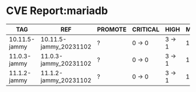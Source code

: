 # CVE Report:mariadb
|      TAG      |          REF           | PROMOTE | CRITICAL |  HIGH  |  MEDIUM  |   LOW    | UNKNOWN |
|---------------|------------------------|---------|----------|--------|----------|----------|---------|
| 10.11.5-jammy | 10.11.5-jammy_20231102 | ?       | 0 -> 0   | 3 -> 1 | 18 -> 17 | 29 -> 26 | 0 -> 0  |
| 11.0.3-jammy  | 11.0.3-jammy_20231102  | ?       | 0 -> 0   | 3 -> 1 | 18 -> 17 | 29 -> 26 | 0 -> 0  |
| 11.1.2-jammy  | 11.1.2-jammy_20231102  | ?       | 0 -> 0   | 3 -> 1 | 18 -> 17 | 29 -> 26 | 0 -> 0  |
